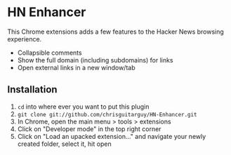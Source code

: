 HN Enhancer
===========

This Chrome extensions adds a few features to the Hacker News browsing experience.

* Collapsible comments
* Show the full domain (including subdomains) for links
* Open external links in a new window/tab

Installation
------------

1. `cd` into where ever you want to put this plugin
2. `git clone git://github.com/chrisguitarguy/HN-Enhancer.git`
3. In Chrome, open the main menu > tools > extensions
4. Click on "Developer mode" in the top right corner
5. Click on "Load an upacked extension..." and navigate your newly created folder, select it, hit open


